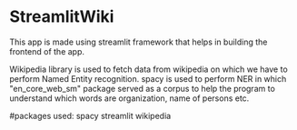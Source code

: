 # StreamlitWiki
This app is made using streamlit framework that helps in building the frontend of the app.

Wikipedia library is used to fetch data from wikipedia on which we have to perform Named Entity recognition.
spacy is used to perform NER in which "en_core_web_sm" package served as a corpus to help the program to understand which words are organization, name of persons etc.


#packages used:
spacy
streamlit
wikipedia
